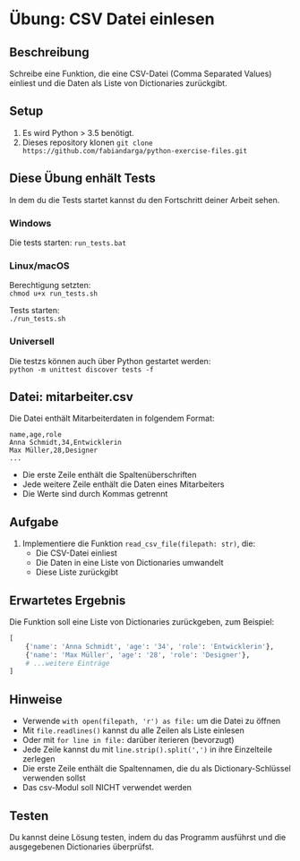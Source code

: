 # Übung: CSV Datei einlesen

## Beschreibung
Schreibe eine Funktion, die eine CSV-Datei (Comma Separated Values) einliest und die Daten als Liste von Dictionaries zurückgibt.

## Setup
1. Es wird Python > 3.5 benötigt.
2. Dieses repository klonen
`git clone https://github.com/fabiandarga/python-exercise-files.git`

## Diese Übung enhält Tests

In dem du die Tests startet kannst du den Fortschritt deiner Arbeit sehen.

### Windows  
Die tests starten:
`run_tests.bat`

### Linux/macOS
Berechtigung setzten:  
`chmod u+x run_tests.sh`

Tests starten:  
`./run_tests.sh`

### Universell
Die testzs können auch über Python gestartet werden:  
`python -m unittest discover tests -f`


## Datei: mitarbeiter.csv
Die Datei enthält Mitarbeiterdaten in folgendem Format:
```
name,age,role
Anna Schmidt,34,Entwicklerin
Max Müller,28,Designer
...
```
- Die erste Zeile enthält die Spaltenüberschriften
- Jede weitere Zeile enthält die Daten eines Mitarbeiters
- Die Werte sind durch Kommas getrennt

## Aufgabe
1. Implementiere die Funktion `read_csv_file(filepath: str)`, die:
   - Die CSV-Datei einliest
   - Die Daten in eine Liste von Dictionaries umwandelt
   - Diese Liste zurückgibt

## Erwartetes Ergebnis
Die Funktion soll eine Liste von Dictionaries zurückgeben, zum Beispiel:
```python
[
    {'name': 'Anna Schmidt', 'age': '34', 'role': 'Entwicklerin'},
    {'name': 'Max Müller', 'age': '28', 'role': 'Designer'},
    # ...weitere Einträge
]
```

## Hinweise
- Verwende `with open(filepath, 'r') as file:` um die Datei zu öffnen
- Mit `file.readlines()` kannst du alle Zeilen als Liste einlesen
- Oder mit `for line in file:` darüber iterieren (bevorzugt)
- Jede Zeile kannst du mit `line.strip().split(',')` in ihre Einzelteile zerlegen
- Die erste Zeile enthält die Spaltennamen, die du als Dictionary-Schlüssel verwenden sollst
- Das csv-Modul soll NICHT verwendet werden

## Testen
Du kannst deine Lösung testen, indem du das Programm ausführst und die ausgegebenen Dictionaries überprüfst.

